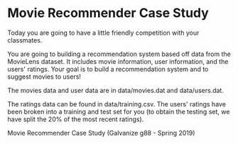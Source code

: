 # Movie Recommender Case Study

Today you are going to have a little friendly competition with your classmates.

You are going to building a recommendation system based off data from the MovieLens dataset. It includes movie information, user information, and the users' ratings. Your goal is to build a recommendation system and to suggest movies to users!

The movies data and user data are in data/movies.dat and data/users.dat.

The ratings data can be found in data/training.csv. The users' ratings have been broken into a training and test set for you (to obtain the testing set, we have split the 20% of the most recent ratings).


Movie Recommender Case Study (Galvanize g88 - Spring 2019)
